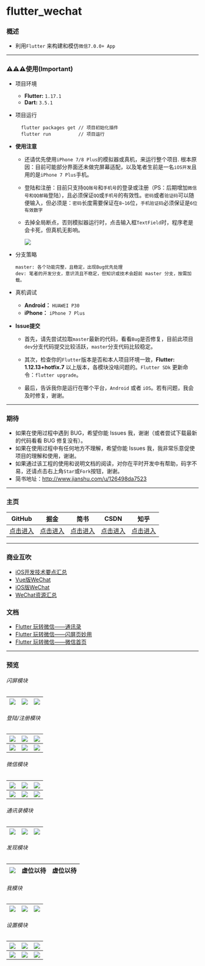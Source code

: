 # flutter_wechat


### 概述

- 利用`Flutter` 来构建和模仿`微信7.0.0+ App`

---

### ⚠️⚠️⚠️使用(Important)
-  项目环境
	+ **Flutter:**  ` 1.17.1 `
	+ **Dart:**  `3.5.1`

- 项目运行

  ```
	flutter packages get // 项目初始化插件 
	flutter run          // 项目运行
  ```
  

- **使用注意**

  - 还请优先使用`iPhone 7/8 Plus`的模拟器或真机，来运行整个项目. 根本原因：目前可能部分界面还未做完屏幕适配，以及笔者生前是一名`iOS开发`且用的是`iPhone 7 Plus`手机。

  - 登陆和注册：目前只支持`QQ账号`和`手机号`的登录或注册（PS：后期增加`微信号和QQ邮箱`登陆），且必须保证`QQ`或`手机号`的有效性。`密码`或者`验证码`可以随便输入，但必须是：`密码`长度需要保证在`8~16`位，`手机验证码`必须保证是`6位有效数字`
  
  - 去掉全局断点，否则模拟器运行时，点击输入框`TextField`时，程序老是会卡死，但真机无影响。
  
	![](./snapshots/exception.png)

- 分支策略

	```
	master: 各个功能完整，且稳定，出现Bug优先处理
	dev: 笔者的开发分支，意识流且不稳定，但知识或技术会超前 master 分支，按需加载。
	``` 
- 真机调试
	+ **Android：**  `HUAWEI P30`
	+ **iPhone：**  `iPhone 7 Plus`

- **Issue提交**
	+ 首先，请先尝试拉取`master`最新的代码，看看`Bug`是否修复，目前此项目`dev`分支代码提交比较活跃，`master`分支代码比较稳定。
	
	+ 其次，检查你的`Flutter`版本是否和本人项目环境一致，**Flutter:  1.12.13+hotfix.7** 以上版本，各模块没啥问题的。`Flutter SDk` 更新命令：`flutter upgrade`。

	+ 最后，告诉我你是运行在哪个平台，`Android` 或者 `iOS`。若有问题，我会及时修复，谢谢。

---


### 期待

- 如果在使用过程中遇到 BUG，希望你能 Issues 我，谢谢（或者尝试下载最新的代码看看 BUG 修复没有）。
- 如果在使用过程中有任何地方不理解，希望你能 Issues 我，我非常乐意促使项目的理解和使用，谢谢。
- 如果通过该工程的使用和说明文档的阅读，对你在平时开发中有帮助，码字不易，还请点击右上角`Star`或`Fork`按钮，谢谢。
- 简书地址：<http://www.jianshu.com/u/126498da7523>

---

### 主页

|                   GitHub                   |                            掘金                             |                        简书                        |                     CSDN                     | 知乎                                                 |
| :----------------------------------------: | :---------------------------------------------------------: | :------------------------------------------------: | :------------------------------------------: | ---------------------------------------------------- |
| [点击进入](https://github.com/CoderMikeHe) | [点击进入](https://juejin.im/user/59128ee21b69e6006868d639) | [点击进入](https://www.jianshu.com/u/126498da7523) | [点击进入](https://blog.csdn.net/u011581932) | [点击进入](https://www.zhihu.com/people/codermikehe) |

---

### 商业互吹

- [iOS开发技术要点汇总](https://github.com/CoderMikeHe/MHDevelopExample_Objective_C)
- [Vue版WeChat](https://github.com/CoderMikeHe/vue-wechat)
- [iOS版WeChat](https://github.com/CoderMikeHe/WeChat)
- [WeChat资源汇总](https://github.com/CoderMikeHe/WeChat_Resource)

### 文档

- [Flutter 玩转微信——通讯录](https://www.jianshu.com/p/8d136f31b8a2)
- [Flutter 玩转微信——闪屏页妙用](https://www.jianshu.com/p/e2dcd0e8e04d)
- [Flutter 玩转微信——微信首页](https://www.jianshu.com/p/50eb989a8c49)

---

### 预览

###### 闪屏模块

| ![](https://github.com/CoderMikeHe/WeChat_Resource/blob/master/snapshots/splash/splash_page_0.png) | ![](https://github.com/CoderMikeHe/WeChat_Resource/blob/master/snapshots/splash/splash_page_1.png) | ![](https://github.com/CoderMikeHe/WeChat_Resource/blob/master/snapshots/splash/splash_page_2.png) |
| :------------------------------------------------------------------------------------------------: | :------------------------------------------------------------------------------------------------: | :------------------------------------------------------------------------------------------------: |


###### 登陆/注册模块

|    ![](https://github.com/CoderMikeHe/WeChat_Resource/blob/master/snapshots/login/login_page.png)    |   ![](https://github.com/CoderMikeHe/WeChat_Resource/blob/master/snapshots/login/register_page.png)    |   ![](https://github.com/CoderMikeHe/WeChat_Resource/blob/master/snapshots/login/other_login_page.png)   |
| :--------------------------------------------------------------------------------------------------: | :----------------------------------------------------------------------------------------------------: | :------------------------------------------------------------------------------------------------------: |
| ![](https://github.com/CoderMikeHe/WeChat_Resource/blob/master/snapshots/login/phone_login_page.png) | ![](https://github.com/CoderMikeHe/WeChat_Resource/blob/master/snapshots/login/current_login_page.png) | ![](https://github.com/CoderMikeHe/WeChat_Resource/blob/master/snapshots/login/language_picker_page.png) |

###### 微信模块

| ![](https://github.com/CoderMikeHe/WeChat_Resource/blob/master/snapshots/mainframe/mainframe_page_0.png) | ![](https://github.com/CoderMikeHe/WeChat_Resource/blob/master/snapshots/mainframe/mainframe_page_1.png) | ![](https://github.com/CoderMikeHe/WeChat_Resource/blob/master/snapshots/mainframe/mainframe_page_2.png) |
| :------------------------------------------------------------------------------------------------------: | :------: | :------: |
| ![](https://github.com/CoderMikeHe/WeChat_Resource/blob/master/snapshots/mainframe/mainframe_page_3.png) | ![](https://github.com/CoderMikeHe/WeChat_Resource/blob/master/gif/mainframe/mainframe_page.gif)                     | ![](https://github.com/CoderMikeHe/WeChat_Resource/blob/master/snapshots/mainframe/mainframe_page_4.png)    

###### 通讯录模块

| ![](https://github.com/CoderMikeHe/WeChat_Resource/blob/master/snapshots/contacts/contacts_page_0.png) | ![](https://github.com/CoderMikeHe/WeChat_Resource/blob/master/snapshots/contacts/contacts_page_1.png) | ![](https://github.com/CoderMikeHe/WeChat_Resource/blob/master/snapshots/contacts/contacts_page_2.png) |
| :----------------------------------------------------------------------------------------------------: | :----------------------------------------------------------------------------------------------------: | :----------------------------------------------------------------------------------------------------: |


###### 发现模块

| ![](https://github.com/CoderMikeHe/WeChat_Resource/blob/master/snapshots/discover/discover_page_0.png) | 虚位以待 | 虚位以待 |
| :----------------------------------------------------------------------------------------------------: | :------: | :------: |


###### 我模块

| ![](https://github.com/CoderMikeHe/WeChat_Resource/blob/master/snapshots/profile/profile_page_0.png) | ![](https://github.com/CoderMikeHe/WeChat_Resource/blob/master/snapshots/profile/user_info_page.png) | ![](https://github.com/CoderMikeHe/WeChat_Resource/blob/master/snapshots/profile/more_info_page.png) |
| :--------------------------------------------------------------------------------------------------: | :--------------------------------------------------------------------------------------------------: | :--------------------------------------------------------------------------------------------------: |


###### 设置模块

| ![](https://github.com/CoderMikeHe/WeChat_Resource/blob/master/snapshots/setting/setting_page.png)  | ![](https://github.com/CoderMikeHe/WeChat_Resource/blob/master/snapshots/setting/account_security_page.png) | ![](https://github.com/CoderMikeHe/WeChat_Resource/blob/master/snapshots/setting/message_notify_page.png) |
| :-------------------------------------------------------------------------------------------------: | :---------------------------------------------------------------------------------------------------------: | :-------------------------------------------------------------------------------------------------------: |
| ![](https://github.com/CoderMikeHe/WeChat_Resource/blob/master/snapshots/setting/privates_page.png) |     ![](https://github.com/CoderMikeHe/WeChat_Resource/blob/master/snapshots/setting/general_page.png)      |  ![](https://github.com/CoderMikeHe/WeChat_Resource/blob/master/snapshots/setting/about_wechat_page.png)  |
